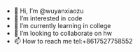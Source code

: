 - 👋 Hi, I’m @wuyanxiaozu
- 👀 I’m interested in code
- 🌱 I’m currently learning in college
- 💞️ I’m looking to collaborate on hw
- 📫 How to reach me tel:+8617527758552

<!---
wuyanxiaozu/wuyanxiaozu is a ✨ special ✨ repository because its `README.md` (this file) appears on your GitHub profile.
You can click the Preview link to take a look at your changes.
--->

